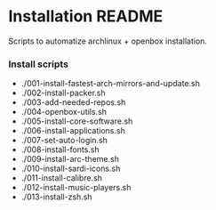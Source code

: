 # Installation README #

Scripts to automatize archlinux + openbox installation.

### Install scripts ###

* ./001-install-fastest-arch-mirrors-and-update.sh
* ./002-install-packer.sh
* ./003-add-needed-repos.sh
* ./004-openbox-utils.sh
* ./005-install-core-software.sh
* ./006-install-applications.sh
* ./007-set-auto-login.sh
* ./008-install-fonts.sh
* ./009-install-arc-theme.sh
* ./010-install-sardi-icons.sh
* ./011-install-calibre.sh
* ./012-install-music-players.sh
* ./013-install-zsh.sh